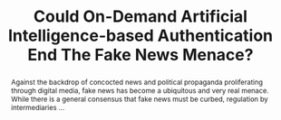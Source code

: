 ---
category: news
title: Could On-Demand Artificial Intelligence-based Authentication End The Fake News Menace?
abstract: Against the backdrop of concocted news and political propaganda proliferating through digital media, fake news has become a ubiquitous and very real menace. While there is a general consensus that fake news must be curbed, regulation by intermediaries ...
publishedDateTime: 2019-03-06T08:57:00Z
sourceUrl: https://www.entrepreneur.com/article/329643
type: webcontent

provider:
  name: Entrepreneur
  id: default
tags:
    - AI

images: 
    -url: https://www.bing.com/th?id=ON.97A6A9C565EA03473926DAC5D7DDDA6B&pid=News
    width: 700
    height: 350
    quality: None
    title: None
    attribution: 
    focalRegion:
      x1: 0
      x2: 0
      y1: 0
      y2: 0

---